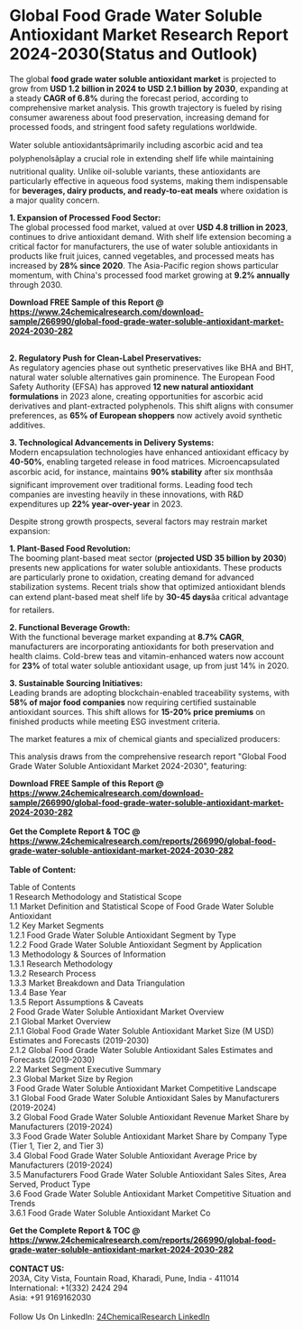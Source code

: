 <h1>Global Food Grade Water Soluble Antioxidant Market Research Report 2024-2030(Status and Outlook)</h1><p>The global <strong>food grade water soluble antioxidant market</strong> is projected to grow from <strong>USD 1.2 billion in 2024 to USD 2.1 billion by 2030</strong>, expanding at a steady <strong>CAGR of 6.8%</strong> during the forecast period, according to comprehensive market analysis. This growth trajectory is fueled by rising consumer awareness about food preservation, increasing demand for processed foods, and stringent food safety regulations worldwide.</p><p>Water soluble antioxidantsâprimarily including ascorbic acid and tea polyphenolsâplay a crucial role in extending shelf life while maintaining nutritional quality. Unlike oil-soluble variants, these antioxidants are particularly effective in aqueous food systems, making them indispensable for <strong>beverages, dairy products, and ready-to-eat meals</strong> where oxidation is a major quality concern.</p><p><strong>1. Expansion of Processed Food Sector:</strong><br>
The global processed food market, valued at over <strong>USD 4.8 trillion in 2023</strong>, continues to drive antioxidant demand. With shelf life extension becoming a critical factor for manufacturers, the use of water soluble antioxidants in products like fruit juices, canned vegetables, and processed meats has increased by <strong>28% since 2020</strong>. The Asia-Pacific region shows particular momentum, with China's processed food market growing at <strong>9.2% annually</strong> through 2030.</p><div><b>Download FREE Sample of this Report @ 
            <a href="https://www.24chemicalresearch.com/download-sample/266990/global-food-grade-water-soluble-antioxidant-market-2024-2030-282">
            https://www.24chemicalresearch.com/download-sample/266990/global-food-grade-water-soluble-antioxidant-market-2024-2030-282</a></b></div><br><p><strong>2. Regulatory Push for Clean-Label Preservatives:</strong><br>
As regulatory agencies phase out synthetic preservatives like BHA and BHT, natural water soluble alternatives gain prominence. The European Food Safety Authority (EFSA) has approved <strong>12 new natural antioxidant formulations</strong> in 2023 alone, creating opportunities for ascorbic acid derivatives and plant-extracted polyphenols. This shift aligns with consumer preferences, as <strong>65% of European shoppers</strong> now actively avoid synthetic additives.</p><p><strong>3. Technological Advancements in Delivery Systems:</strong><br>
Modern encapsulation technologies have enhanced antioxidant efficacy by <strong>40-50%</strong>, enabling targeted release in food matrices. Microencapsulated ascorbic acid, for instance, maintains <strong>90% stability</strong> after six monthsâa significant improvement over traditional forms. Leading food tech companies are investing heavily in these innovations, with R&amp;D expenditures up <strong>22% year-over-year</strong> in 2023.</p><p>Despite strong growth prospects, several factors may restrain market expansion:</p><p><strong>1. Plant-Based Food Revolution:</strong><br>
The booming plant-based meat sector (<strong>projected USD 35 billion by 2030</strong>) presents new applications for water soluble antioxidants. These products are particularly prone to oxidation, creating demand for advanced stabilization systems. Recent trials show that optimized antioxidant blends can extend plant-based meat shelf life by <strong>30-45 days</strong>âa critical advantage for retailers.</p><p><strong>2. Functional Beverage Growth:</strong><br>
With the functional beverage market expanding at <strong>8.7% CAGR</strong>, manufacturers are incorporating antioxidants for both preservation and health claims. Cold-brew teas and vitamin-enhanced waters now account for <strong>23%</strong> of total water soluble antioxidant usage, up from just 14% in 2020.</p><p><strong>3. Sustainable Sourcing Initiatives:</strong><br>
Leading brands are adopting blockchain-enabled traceability systems, with <strong>58% of major food companies</strong> now requiring certified sustainable antioxidant sources. This shift allows for <strong>15-20% price premiums</strong> on finished products while meeting ESG investment criteria.</p><p>The market features a mix of chemical giants and specialized producers:</p><p>This analysis draws from the comprehensive research report "Global Food Grade Water Soluble Antioxidant Market 2024-2030", featuring:
</p><div><b>Download FREE Sample of this Report @ 
            <a href="https://www.24chemicalresearch.com/download-sample/266990/global-food-grade-water-soluble-antioxidant-market-2024-2030-282">
            https://www.24chemicalresearch.com/download-sample/266990/global-food-grade-water-soluble-antioxidant-market-2024-2030-282</a></b></div><br><div><b>Get the Complete Report & TOC @ 
            <a href="https://www.24chemicalresearch.com/reports/266990/global-food-grade-water-soluble-antioxidant-market-2024-2030-282">
            https://www.24chemicalresearch.com/reports/266990/global-food-grade-water-soluble-antioxidant-market-2024-2030-282</a></b></div><br>
            <b>Table of Content:</b><p>Table of Contents<br />
1 Research Methodology and Statistical Scope<br />
1.1 Market Definition and Statistical Scope of Food Grade Water Soluble Antioxidant<br />
1.2 Key Market Segments<br />
1.2.1 Food Grade Water Soluble Antioxidant Segment by Type<br />
1.2.2 Food Grade Water Soluble Antioxidant Segment by Application<br />
1.3 Methodology & Sources of Information<br />
1.3.1 Research Methodology<br />
1.3.2 Research Process<br />
1.3.3 Market Breakdown and Data Triangulation<br />
1.3.4 Base Year<br />
1.3.5 Report Assumptions & Caveats<br />
2 Food Grade Water Soluble Antioxidant Market Overview<br />
2.1 Global Market Overview<br />
2.1.1 Global Food Grade Water Soluble Antioxidant Market Size (M USD) Estimates and Forecasts (2019-2030)<br />
2.1.2 Global Food Grade Water Soluble Antioxidant Sales Estimates and Forecasts (2019-2030)<br />
2.2 Market Segment Executive Summary<br />
2.3 Global Market Size by Region<br />
3 Food Grade Water Soluble Antioxidant Market Competitive Landscape<br />
3.1 Global Food Grade Water Soluble Antioxidant Sales by Manufacturers (2019-2024)<br />
3.2 Global Food Grade Water Soluble Antioxidant Revenue Market Share by Manufacturers (2019-2024)<br />
3.3 Food Grade Water Soluble Antioxidant Market Share by Company Type (Tier 1, Tier 2, and Tier 3)<br />
3.4 Global Food Grade Water Soluble Antioxidant Average Price by Manufacturers (2019-2024)<br />
3.5 Manufacturers Food Grade Water Soluble Antioxidant Sales Sites, Area Served, Product Type<br />
3.6 Food Grade Water Soluble Antioxidant Market Competitive Situation and Trends<br />
3.6.1 Food Grade Water Soluble Antioxidant Market Co</p><div><b>Get the Complete Report & TOC @ 
            <a href="https://www.24chemicalresearch.com/reports/266990/global-food-grade-water-soluble-antioxidant-market-2024-2030-282">
            https://www.24chemicalresearch.com/reports/266990/global-food-grade-water-soluble-antioxidant-market-2024-2030-282</a></b></div><br><b>CONTACT US:</b><br>
            203A, City Vista, Fountain Road, Kharadi, Pune, India - 411014<br>
            International: +1(332) 2424 294<br>
            Asia: +91 9169162030 <br><br>
            Follow Us On LinkedIn: <a href="https://www.linkedin.com/company/24chemicalresearch/">24ChemicalResearch LinkedIn</a>
